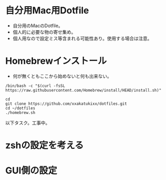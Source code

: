 # 自分用Mac用Dotfile
- 自分用のMacのDotfile。
- 個人的に必要な物の寄せ集め。
- 個人用なので設定ミス等含まれる可能性あり。使用する場合は注意。

# Homebrewインストール
- 何が無くともここから始めないと何も出来ない。
```
/bin/bash -c "$(curl -fsSL https://raw.githubusercontent.com/Homebrew/install/HEAD/install.sh)"
```

```
cd
git clone https://github.com/xxakatukixx/dotfiles.git
cd ~/dotfiles
./homebrew.sh
```

以下タスク。工事中。
# zshの設定を考える

# GUI側の設定